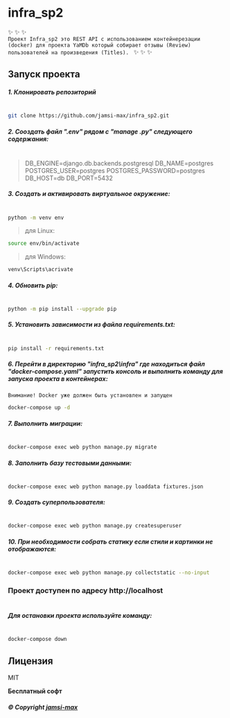 # infra_sp2
✨  ✨  ✨  
`Проект Infra_sp2 это REST API с использованием контейнерезации (docker) для проекта YaMDb который собирает отзывы (Review) пользователей на произведения (Titles).
`
✨ ✨  ✨  
## **Запуск проекта**
##### 1. Клонировать репозиторий
#
```sh
git clone https://github.com/jamsi-max/infra_sp2.git
```
##### 2. Сооздать файл ".env" рядом с **"manage .py"** следующего содержания:
#
> DB_ENGINE=django.db.backends.postgresql
> DB_NAME=postgres
> POSTGRES_USER=postgres
> POSTGRES_PASSWORD=postgres
> DB_HOST=db
> DB_PORT=5432

##### 3. Cоздать и активировать виртуальное окружение:
#
```sh
python -m venv env
```
> для Linux:
```sh
source env/bin/activate
```
> для Windows:
```sh
venv\Scripts\acrivate
```

##### 4. Обновить pip:
#
```sh
python -m pip install --upgrade pip
```
##### 5. Установить зависимости из файла requirements.txt:
#
```sh
pip install -r requirements.txt
```
##### 6. Перейти в директорию "infra_sp2\infra" где находиться файл **"docker-compose.yaml"** запустить консоль и выполнить команду для запуска проекта в контейнерах:
`Внимание! Docker уже должен быть установлен и запущен`
```sh
docker-compose up -d
```
##### 7. Выполнить миграции:
#
```sh
docker-compose exec web python manage.py migrate
```
##### 8. Заполнить базу тестовыми данными:
#
```sh
docker-compose exec web python manage.py loaddata fixtures.json
```
##### 9. Создать суперпользователя:
#
```sh
docker-compose exec web python manage.py createsuperuser
```
##### 10. При необходимости собрать статику если стили и картинки не отображаются:
#
```sh
docker-compose exec web python manage.py collectstatic --no-input
```

### Проект доступен по адресу http://localhost
#
##### Для остановки проекта используйте команду:
#
```sh
docker-compose down
```

## Лицензия

MIT

**Бесплатный софт**
##### © Copyright **[jamsi-max](https://github.com/jamsi-max)**




